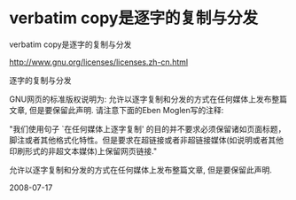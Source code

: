 # verbatim copy是逐字的复制与分发

verbatim copy是逐字的复制与分发

http://www.gnu.org/licenses/licenses.zh-cn.html

逐字的复制与分发

GNU网页的标准版权说明为: 允许以逐字复制和分发的方式在任何媒体上发布整篇文章, 但是要保留此声明. 请注意下面的Eben Moglen写的注释:

"我们使用句子 `在任何媒体上逐字复制' 的目的并不要求必须保留诸如页面标题，脚注或者其他格式化特性。但是要求在超链接或者非超链接媒体(如说明或者其他印刷形式的非超文本媒体)上保留网页链接." 

允许以逐字复制和分发的方式在任何媒体上发布整篇文章, 但是要保留此声明.

2008-07-17